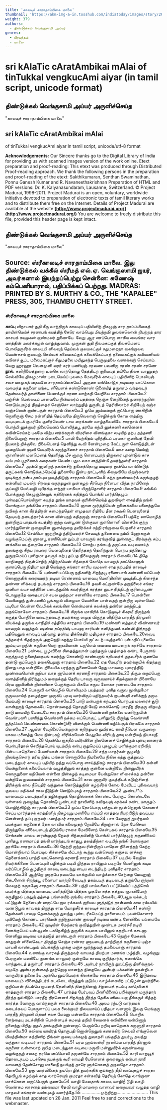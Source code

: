 ```yaml
---
title: 'காலடிச் சாராதாம்பிகை மாலை'
thumbnail: 'https://akm-img-a-in.tosshub.com/indiatoday/images/story/201911/saffron-770x433.jpeg?NbdQ1v2j67d5MD8B8kZ1Vck7M6rseCRO'
weight: 379
authors:
  - திண்டுக்கல் வெங்குசாமி அய்யர்
genres:
  - பிரபந்தம்
  - மாலை
---
```


# sri kAlaTic cAratAmbikai mAlai of tinTukkal vengkucAmi aiyar (in tamil script, unicode format)



## திண்டுக்கல் வெங்குசாமி அய்யர் அருளிச்செய்த
"காலடிச் சாராதாம்பிகை மாலை"

## sri kAlaTic cAratAmbikai mAlai
of tinTukkal vengkucAmi aiyar
In tamil script, unicode/utf-8 format

**Acknowledgements:**
Our Sincere thanks go to the Digital Library of India
for providing us with scanned images version of the work online.
Etext preparation and proof-reading: This etext was produced through Distributed Proof-reading approach.
We thank the following persons in the preparation and proof-reading of the etext:
Sakthikumaran, Senthan Swaminathan, Ponnu Ganesh Kumar and R. Navaneethakrishnan
Preparation of HTML and PDF versions: Dr. K. Kalyanasundaram, Lausanne, Switzerland.
© Project Madurai, 1998-2011.
Project Madurai is an open, voluntary, worldwide initiative devoted to preparation
of electronic texts of tamil literary works and to distribute them free on the Internet.
Details of Project Madurai are available at the website
**[http://www.projectmadurai.org/](http://www.projectmadurai.org/)**
You are welcome to freely distribute this file, provided this header page is kept intact.

## திண்டுக்கல் வெங்குசாமி அய்யர் அருளிச்செய்த
"காலடிச் சாராதாம்பிகை மாலை"

**Source:**
ஸ்ரீகாலடிச் சாரதாம்பிகை மாலை.
இது
திண்டுக்கல் வக்கீல் ஸ்ரீமத் எல்.ஏ. வெங்குஸாமி ஐயர்,
அவர்களால் இயற்றப்பெற்று
சென்னை:
கணேஷ் கம்பெனியாரால், பதிப்பிக்கப் பெற்றது.
MADRAS:
PRINTED BY S. MURTHY & CO., THE "KAPALEE" PRESS,
305, THAMBU CHETTY STREET.
-----------------------------------------------------------

### ஸ்ரீகாலடிச் சாரதாம்பிகை மாலை

**காப்பு**
விநாயகர் துதி
சீரு லாந்திருக் காலடிப் பதியினிற் றிகழுஞ்
சார தாம்ம்பிகைத் தாயின்மெய்ச் சரணபங் கயத்திற்
கேரெ லாம்பெறு மியற்றமி ழலங்கலொன் றியற்றத்
தார காசயக் கயமுகன் றாண்மலர் துணையே.
வேறு
ஆர ணப்பொரு ளாகிய வைங்கர
வார ணத்தின் மலர்க்கழல் வாழ்த்துவாம்.
முருகன் துதி
நிலமகட்குத் திலகமெனப் பொலிதருசீர்க் காலடியி னிலவுந் தெய்வக்
குலமகட்குச் சதுமறைநா வகங்குலவ வெண்சசங் குலவுஞ் செல்வக்
கலைமகட்குக் கலைக்கெட்டாத் தலைமகட்குக் கவியணியல் கவினச் சூட்ட
மலைமகட்குச் சிறுமதலை மயிலுகந்த பெருமுதலை வணக்கஞ் செய்வாம்.
வேறு
ஹரஹர வெனமுனி
வரர் சுரர் பணியுஞ்
சரவண பவனிரு
சரண் சரண் சரணே
**நூல்.**
கலிநிலைத்துறை
உலகெ லாந்தொழு தேத்திடற் குரியவுத் தமியே
திலக வாணுதற் செல்வியே திகழுமாண் புடைமெய்ப்
புலமை மேவுசீர்க் காலடிப் பதியினிற் பொலியுஞ்
சலச மாமுகத் தையலே சாரதாம்பிகையே.1 அருண லங்கொடுத் தடியரை யாட்கொள வமைந்த
கருணை யங்கட னீயெனக் கண்டுகொண் டுனையித்
தருணம் வந்தடைந் தேன்மலர்த் தாளிணை யெனக்குச்
சரண லாற்கதி வேறிலை சாரதாம் பிகையே.2 பஞ்சின் மெல்லடிப் பாவையே நின்மலர்ப் பதத்தை
நெஞ்சு ளேநினைந் துணர்ந்துநின் னெடும்புகழ்த் திறத்தைச்
செஞ்சொ லாற்றுதித் துருகிடத் தெரிகிலாற்ச் சிறியேற்
கஞ்ச லஞ்சலென் றாண்டருள் சாரதாம் பிகையே.3 ஓமெ னும்மறைக் குட்பொரு ளாகிநின் றொளிருஞ்
சேம நன்னிதித் தெய்வமே திருவெலாஞ் செழிக்குங்
கோம ளத்திரு வடிவுடைக் குமரியே குளிர்வெண்
டாம ரைக்கண் வாழ்தலைவியே சாரதாம் பிகையே.4 பொற்பி னுக்குயர் நிலையெனப் பொலிந்தபூ தரமே
கற்பி னுக்கணி கலனெனக் கவின்செய்கற் பகமே
விற்ப னர்க்கருள் விமரிசை விளங்குகா லடியிற்
தற்ப தத்தணி நிலைபெறுஞ் சாரதாம் பிகையே.5 பாவி யேற்கிதம் புரிந்திடப் பரமகா ருணியத்
தேவி நீயலாற் றிக்குவே றிலையெனத் தெளிந்து
கூவி னேன்முறை கேட்டருள் கொடுத்திடன் முறையென்
னாவி யேயுயிர்க் கருந்துணைச் சாரதாம் பிகையே.6 மாச கன்ற மெய்ஞ் ஞானிகண் மனமெனத் தெளிந்து
மீச னாரரு ளெனப்பரந் திருகரை புரண்டுங்
காச லம்புசம் பூரணைக் கரைகண் வெண் பதும
வாச னத்தின்மீ தமர்ந்தஸ்ரீ சாரதாம் பிகையே.7 அன்பி னானிறந் தகங்கசிந் துனைத்தொழு மடியார்
துன்பெ லாங்கெடுத் தருட்சுகங் கொடுக்கும்மெய்த் துணையே
இன்ப நாட்டினிற் கிறைவியே யிறஞ்சுவார் முடிக்குத்
தன்ப தாம்புய முடித்திடுஞ் சாரதாம் பிகையே.8 கந்த நாண்மலர்க் கருங்குழற் கன்னியர் மயலிற்
சிந்தை நைந்துழன் றுன்கழற் சீர்பெற நினையா
விந்த நாயினேற் குய்வழி யெவ்வழி யுயிர்க்கு
ளந்தர் யாமியா யிருந்தொளிர் சாரதாம் பிகையே.9 கங்கில் போக்குதற் கெழுஞ்செழுங் கதிரெனக் கதித்துப்
பொங்கி யார்த்தெழும் புன்மதப்பொய்யிருள் கடிந்த
துங்க மாதவக் குரிசின்மெய்த் துறவியுள் ளகத்திற்
றங்கி யோங்குமா தங்கியே சாரதாம் பிகையே.10 ஞான மூர்த்தியென் றுனைக்கலை யனைத்துமே நவிகற்
கான கீர்த்திநன் கமைந்ததெள் ளமுதவா ரிதியே
தீன ரக்ஷகி யெனவுனைத் தேடிவந் தடைந்தார்க்
கான வின்பநற் கதிதருஞ் சாரதாம் பிகையே.11 பற்றே லாமொழித் துன்றிருப் பாதபங் கயத்திற்
குற்ற வன்பூண் டுள்குவா ருள்ளொளி விளக்கே
குற்ற மார்ந்துளேன் குறையுளே னுளக்குறை தவிர்க்கச்
சற்றி ரங்குவை யேதனிச் சாரதாம் பிகையே.12 செம்பொ னாற்றிகழ் ந்திடுமலர்ச் சேவடித் துணையை
நம்பி னோர்கருள் வழங்குமெய்ஞ் ஞானபூ ரணியென்
றும்பர் யாவருங் கரங்குவித் துன்னருட் கிரக்குஞ்
சம்ப னக்கலை மடந்தையே சாரதாம் பிகையே.13 சொற்ப தங்கடந் தருட்சுக வடிவமாய்த் துலங்குஞ்
சிற்ப ராபரை யெனவுனைத் தெரிந்தகந் தெளிந்துன்
பொற்ப தந்தொழு துருகுமெய்ப் புனிதமா தவருக்
கற்பு தப்பத நிலைதருஞ் சாரதாம் பிகையே.14 தீதெ லாநிறைந் திருள்செறிந் திழிந்தவென் சிந்தைக்
கோதெ லாமறுத் தாட்கொளுங் குணப்பெரு நிதியா
மாதி யெங்குரு சங்கரா சாரிய வமலன்
சாத நற்பதிக் காலடிச் சாரதாம் பிகையே.15 புண்ணி யப்பெரு நதிகளிற் சிறந்தபூ ரணையாங்
கண்ணி யப்பெயர் கொளுநதிக் கரையமர்ந் தடியா
ரெண்ணம் யாவையு மெளிதினின் முடித்திடற் கிசைந்த
தண்ண ளிக்கயத் தடங்கற் சாரதாம் பிகையே.16 தவசி கட்குண்மே தகுநிலைச் சங்கர முனியா
லபச யத்தினை யடைந்துமிங் கவர்திருக் கரத்தா
லுபச ரித்திடற் குரிமைபூண் டொழுகுதே வதையாய்ச்
சபல முற்றமா சனனியே சாரதாம் பிகையே.17 பொன்னை யேவிழைந் துன்மணிப் பூங்கழல் விழையா
வென்னை யாள்வதற் குன்றிரு வுள்ளமெப் படியோ
வென்ன வேமிகக் கலங்கின னென்மனக் கலக்கந்
தன்னை மாற்றிடத் தகுங்கொலோ சாரதாம் பிகையே.18 சிருங்க மாகிரிக் கொடுமுடிச் சிகரமீ திருந்தங்
கருத்த போநிலை யடைந்தடைந் தவர்க்கரு ளமுத
விருந்த ளிதிடும் பாரதீந் திரமுனி வியக்கத்
தருங்க லாநிதிச் சத்தியே சாரதாம் பிகையே.19 மண்ணி லத்தவர் விண்ணவர் யாவரும் வழுத்தும்
ஷண்ம தப்ரதிஷ் டாபனா சாரியன் சனித்துவக்
கண்வி ழித்தநற் பதியெனுங் காலடிப் பதிவாழ்
தண்ம திக்கெதிர் மதிமுகச் சாரதாம் பிகையே.20வைய கத்தவர்க் கிதந்தரும் அறநெறி மறந்து
பொய்யி ருட்கடற் படிந்தவிப் புன்மதிப் புலையே
னுய்யு மாறுநின் கருணையெற் குதவியாண் டருளெம்
மையை மாமறைக் கரசியே சாரதாம் பிகையே.21 பண்டை யூழ்வினை சிதைத்துவான் பதந்தரும் பதத்தைக்
கண்ட பேருளங் கருத்துமற் றனைத்தையுங் கவர்ந்து
கொண்டு காண்பருங் கதியவர்க் குதவுசீர்க் குணமே
தண்டு றாப்பெருந் தகைபெறுஞ் சாரதாம் பிகையே.22 ஏத மேபுரிந் தவர்க்குமிக் கிதந்தரு நினது
பாத மன்றிவே றிலையிக பரந்தரு துணையென்
றேது மாமறை யுரைத்திடு முண்மையொன் றறியா
வாத னாமெனக் கரணநீ சாரதாம் பிகையே.23 திரும றைப்பெரு வனத்தினிற் றிரிந்துமம் மறைக்குத்
தெரிப டாவரு வுருவமாய்ச் சிறக்குமான் பிணையே
பிரம னாவினின் றின்னிசை பெருக்குமம் பிகமே
சருவ லோகச ரண்யையே சாரதாம் பிகையே.24 பொருவி லாவெழில் பொலியுமம் புயத்தமர் புனித
வுருவ மூன்றுமோ ருருவமாய்த் தழைத்துள முருகிப்
பரவு வார்விருப் பறிந்தவர்க் குடன்பரி சளிக்குந்
தரும மேம்படு காலடிச் சாரதாம் பிகையே.25 பாடு மன்பருக் கற்புதப் பொற்பத மலரைச்
சூடு வான்றருந் தோகையே தொன்மறைத் தொகுதி
யேடு கைக்கொடு பாரதீந் திரகுரு விதயத்
தாடு மாமயிற் பேடையே சாரதாம் பிகையே.26 வெண்ணி றக்கலை யணிந்துமின் வெண்பணி யணிந்து
வெண்ணி றக்கம லப்பொகுட் டினிதுவீற் றிருந்து
வெண்ணி றத்தமெய் வெண்ணகை கொண்டுசீர் விளக்கும்
பெண்ணி யற்பெரும் பிரமமே சாரதாம் பிகையே.27 ஆயின் வேறிலையென்றுநன் கறிந்துபல் லுயிர்கட்
காயி நீயென வருமறை யாகம மனைத்து
மேய நின்புகழ் விரிக்கமேன் மேலுமே விரியுந்
தாயு மன்றிமற் றியாவுநீ சாரதாம் பிகையே.28 தென்பெ றாததீப் பயிர்விளை நிலனெனச் செழிக்கும்
புன்பு லானரம் பென்புதோல் செறிந்தபொய் யுடம்பிற்
கன்பு றாதுமெய்ப் புகழுடம் பளிக்குமா ரறிவிற்
பின்ப டாதெனைப் பேணியாள் சாரதாம் பிகையே.29 சத்த மாதர்கள் சூழவீற் றிலங்குசௌந் தரிய
நித்ய மங்கள சொரூபியே நிமலையே நிகில
கத்து ருத்துவம் படைத்துயர் காலடிப் பதியிற்
றத்து வப்பொரு ளாய்த்திகழ் சாரதாம் பிகையே.30 கன்னி யென்றுனைக் கலையெலாம் வழுத்தினுங் காத்தற்
குன்னை யன்றிவே றின்னுயிர்க் கொருதுணை யறியேன்
என்னை நின்கழற் கடிமையா யேன்றுகொ ளிசைக்கத்
தன்னை யன்றிவே றுவமையில் சாரதாம் பிகையே.31 கால னாருயிர் குடித்திடக் கடுஞ்சினத் திரிக்குங்
கால நீயெதிர் வந்துகை கொடுத்துநின் கழற்சீர்க்
கோல மேவிடப் புரிவையாற் குவலய மதிக்கச்
சால நீடுநின் னெடும்புகழ் சாரதாம் பிகையே.32 அண்ட/*ம் யாவையும் படைத்தளித் தழிக்குமுத் தொழில்கைக்
கொண்ட பேரருட் கொண்டலே யுள்ளகங் குழைந்து
தொண்டு பூண்டவர் நாவினிற் கவிநலஞ் சுரக்கச்
சண்ட மாருதம் பொழிந்திடுஞ் சாரதாம் பிகையே.33 முப்ப தோடொரு பத்துடன் மூன்றெனுங் கோணச்
செப்ப மார்ந்தசக் கரத்தினிற் றிகழ்வுறு மணியே
எய்ப்பி லாத்தவ ரியற்றிடுந் தவப்பய னென்னத்
தப்பு றாதவர் மனத்தமர் சாரதாம் பிகையே.34 பாச வேரறுத் துயர்நலம் பயக்குமா கருணைத்
தேசு லாவிய கலைமுதற் றேவியே திறஞ்சால்
நேச மேசெயா திருந்துமே னிலையடைந் திடும்பே
ராசை மேவினேற் கென்புகல் சாரதாம் பிகையே.35 செங்கண் மாலய னரன்முதற் றேவர் சிந்தையினிற்
பொங்கி யார்த்தெழுந் தருணிலைப் புனிதபூ ரணமாய்த்
தங்கி யார்ந்தடங் காதுபூ தலத்திற்கா லடியிற்
றங்கி யோங்குமா தரசியே சாரதாம் பிகையே.36 நேற்றி ருந்தவ ரின்றிருப் பாரென நினைத்தற்
கேற்ற மொன்றிலாப் பொய்யுல கிச்சைமே லீட்டாற்
கூற்று வன்செயற் கஞ்சுவ னச்சுறா தெனைக்காப்
பாற்றி யாட்கொளற் கரணநீ சாரதாம் பிகையே.37 படியில் வேறில ரிவர்க்கிணை யெனப்புவி பழிக்கும்
படியி ழிந்தவ ராயினும் படிறரே யெனினுங்
கடிம லர்ப்பொழில் சூழ்திருக் காலடி யடைந்து
னடிய டைந்திடிற் புனிதரே சாரதாம் பிகையே.38 ஆற்றொ ணாதபே ரவலமே யாக்குமில் வாழ்க்கைச்
சேற்றை மேவுறுஞ் சிகடனேன் சிறந்தபூ ரணையா
மாற்றி லேபடிந் தகம்படிந் தடியடைந் தரும்பே
றாற்றன் மேவுதற் கருகனோ சாரதாம் பிகையே.39 பத்தி யாம்வலைப் பட்டுமெய்ப் பத்திசெய் பவர்க்கு
வித்தை யாவையு மளித்திடும் வித்தக முதலே
சுத்த தத்துவ ஞானிபோற் சுருதிநூல் புகலுந்
தத்தை யங்கையிற் றாங்கிய சாரதாம் பிகையே.40ஆம யக்கடற் பட்டுழன் றேனையுன் னருட்பே
றாம ரக்கலக் குரியவ னாத்தடுத் தாள்வாய்
காம ரம்பயில் வண்டுபூங் காவகத் திருந்து
சாம மோதுசீர்க் காலடிச் சாரதாம் பிகையே.41 கண்டு தேன்கனி பாலமு தெனக்கருத் துவந்து
புண்ட ரீகமெய்த் தாளையைம் புலன்கொளார் புவிமேற்
கொண்ட பாரமென் றறிந்துமாண் குலவுசீ ரடியை
யண்டி னேனிலை யம்மையே சாரதாம் பிகையே.42 முடியின் மேற்கரங் குவித்துநின் முண்டக மலர்ச்சீ
ரடியி ணைக்குமெய் யன்புபூண் டகநெகிழ்ந் துருகிக்
கடிகை யாயினுங் கதறிடாக் கசடனா னெனினு
மடிமை யாத்தடுத் தாண்டருள் சாரதாம் பிகையே.43 நெஞ்ச மேகலங் காதுநன் னிலைகெடா திருந்து
செஞ்ச ரண்சர ணாயடைந் தாற்றிருக் கருணைப்
புஞ்ச மாயகி லாண்டமும் வியக்கநிற் புரக்கு
மஞ்ச மூர்ந்துவந் தமலையாஞ் சாரதாம் பிகையே.44 வணங்கு வாரகத் திருந்தவர் வாயகத் தியற்பா
மணங்க மழ்ந்திட வழங்குறு பேரருண் மணியே
குணங்க ளாலுயர் குன்றமே காலடி குறித்தார்க்,
கணங்கெ லாந்துடைத் தருள்புரி சாரதாம் பிகையே.45 அன்பர் நாவிருந் துவட்டுறா தினிக்குநல் லமுதே
அன்ப ருள்ளகத் தூற்றெழு மானந்த நிறைவே
அன்பர் பக்கனின் றகன்றிடா வாருயிர்த் துணையே
அன்பெ னும்பெயர்க் கிலக்கமே சாரதாம் பிகையே.46 இடும்பை யாவையும் விளைத்திடர்க் கடலிடை யிருத்துங்
குடும்ப வாழ்க்கையிற் பட்டுழன் றுயர்நிலை குறிப்பான்
திடம்பெ றாமனத் தேனினித் தினந்தினஞ் சிறுமைத்
தடம்பு காதெனைக் காத்தருள் சாரதாம் பிகையே.47 பார்த்த பேர்பவப் பிணியினைப் பறிக்குநன் மருந்தாந்
தீர்த்த நல்கிடும் பாரதீந் திரனெனச் சிறக்குந்
தீர்த்த தேசிக னிடையறா தீங்கருச் சித்தற்
கார்த்த வோருரு வாய்ந்தருள் சாரதாம் பிகையே.48 அலம ரற்படு வார்தமக் கடைக்கலப் பொருளாய்ப்
பலக லைக்குயர் நிலயமாய்ப் பதிதபா வனனாய்
இலகு மெங்குரு பாரதீந் திரமுனி யிதயச்
சலச மேவுறு மன்னமே சாரதாம் பிகையே.49 பொறிக ளைந்தையு மடக்கிநின் பொன்னடிக் கமலத்
தறியி லேமனக் கவியினை யன்பினாற் றளைந்து
பிறிது றாதஃ தாங்குநின் றுன்னருட் பெரும்பே
றறியு மாறெனக் கருளுதி சாரதாம் பிகையே.50 கலியை யாயிரத் தொருபதி னொன்றெனுங் கணக்கிற்
செலவி ளங்குஸௌ மியத்தின்மா கத்தினிற் றிங்கள்
குலவு பக்கமுந் துவாதசி யுங்குறித் துயர்பூ
தலத்து வந்துகா லடியமர் சாரதாம் பிகையே.51 பரம ஹம்ஸஸ்ரீ நரஸிம்ம பாரதீந் திரனாங்
கருணை வள்ளலாற் றாபித மடைந்துகா லடியை
மருவி மன்னுயிர்க் கருண்மழை வழங்குசூற் சலகந்
தரமெ னப்பொலி தருணியே சாரதாம் பிகையே.52 காரி லாதுபூத் தொடைநயம் படச்செய நயக்குங்
கூரி லாமதி யேனெனக் குரைகழற் கன்பா
நாரி லாமனத் தேன்சொலு மாலைநீ நயக்குந்
தாரெ னாக்கொளத் தகுவதோ சாரதாம் பிகையே.53 ஓது வார்வினைத் துயரொழித் துயர்கதிக் குய்க்குந்
தீதி லாப்புகழ்ச் சாரதா தேவிபூங் கழற்குக்
காத லாற்செயுங் குமரதா சன்கவித் தெரியற்
கோதெ லாங்குண மாக்கொள லருட்பெருங் குணமே54 வாழி மேலதாங் காலடி வாழிநீ டூழி
வாழி வெண்கம லாசனத் தம்மைமா தேவி
வாழி மாமறை வானவர் மறையவர் வழுத்த
வாழி மாதவச் சங்கரன் வண்புகழ் வளர்த்தே.55
...............முற்றிற்று.........................
This file was last updated on 28 Jan. 2011
Feel free to send corrections to the webmaster.